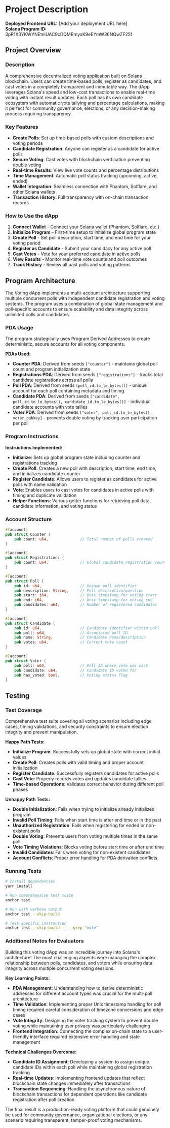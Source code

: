 
# Project Description

**Deployed Frontend URL:** [Add your deployment URL here]                                              
**Solana Program ID:** 3pR1X3YKWYNEtniUAC9cDQMBmyxK9eEYmW36NQwZF25f

## Project Overview

### Description

A comprehensive decentralized voting application built on Solana blockchain. Users can create time-based polls, register as candidates, and cast votes in a completely transparent and immutable way. The dApp leverages Solana's speed and low-cost transactions to enable real-time voting with instant result updates. Each poll has its own candidate ecosystem with automatic vote tallying and percentage calculations, making it perfect for community governance, elections, or any decision-making process requiring transparency.

### Key Features

- **Create Polls**: Set up time-based polls with custom descriptions and voting periods
- **Candidate Registration**: Anyone can register as a candidate for active polls
- **Secure Voting**: Cast votes with blockchain verification preventing double voting
- **Real-time Results**: View live vote counts and percentage distributions
- **Time Management**: Automatic poll status tracking (upcoming, active, ended)
- **Wallet Integration**: Seamless connection with Phantom, Solflare, and other Solana wallets
- **Transaction History**: Full transparency with on-chain transaction records

### How to Use the dApp

1. **Connect Wallet** - Connect your Solana wallet (Phantom, Solflare, etc.)
2. **Initialize Program** - First-time setup to initialize global program state
3. **Create Poll** - Set poll description, start time, and end time for your voting period
4. **Register as Candidate** - Submit your candidacy for any active poll
5. **Cast Votes** - Vote for your preferred candidate in active polls
6. **View Results** - Monitor real-time vote counts and poll outcomes
7. **Track History** - Review all past polls and voting patterns

## Program Architecture

The Voting dApp implements a multi-account architecture supporting multiple concurrent polls with independent candidate registration and voting systems. The program uses a combination of global state management and poll-specific accounts to ensure scalability and data integrity across unlimited polls and candidates.

### PDA Usage

The program strategically uses Program Derived Addresses to create deterministic, secure accounts for all voting components.

**PDAs Used:**
- **Counter PDA**: Derived from seeds `["counter"]` - maintains global poll count and program initialization state
- **Registrations PDA**: Derived from seeds `["registrations"]` - tracks total candidate registrations across all polls
- **Poll PDA**: Derived from seeds `[poll_id.to_le_bytes()]` - unique account for each poll containing metadata and timing
- **Candidate PDA**: Derived from seeds `["candidate", poll_id.to_le_bytes(), candidate_id.to_le_bytes()]` - individual candidate accounts with vote tallies
- **Voter PDA**: Derived from seeds `["voter", poll_id.to_le_bytes(), voter_pubkey]` - prevents double voting by tracking user participation per poll

### Program Instructions

**Instructions Implemented:**
- **Initialize**: Sets up global program state including counter and registrations tracking
- **Create Poll**: Creates a new poll with description, start time, end time, and initializes candidate counter
- **Register Candidate**: Allows users to register as candidates for active polls with name validation
- **Vote**: Enables users to cast votes for candidates in active polls with timing and duplicate validation
- **Helper Functions**: Various getter functions for retrieving poll data, candidate information, and voting status

### Account Structure

```rust
#[account]
pub struct Counter {
    pub count: u64,              // Total number of polls created
}

#[account]
pub struct Registrations {
    pub count: u64,              // Global candidate registration counter
}

#[account]
pub struct Poll {
    pub id: u64,                 // Unique poll identifier
    pub description: String,     // Poll description/question
    pub start: i64,              // Unix timestamp for voting start
    pub end: i64,                // Unix timestamp for voting end
    pub candidates: u64,         // Number of registered candidates
}

#[account]
pub struct Candidate {
    pub id: u64,                 // Candidate identifier within poll
    pub poll: u64,               // Associated poll ID
    pub name: String,            // Candidate name/description
    pub votes: u64,              // Current vote count
}

#[account]
pub struct Voter {
    pub poll: u64,               // Poll ID where vote was cast
    pub candidate: u64,          // Candidate ID voted for
    pub has_voted: bool,         // Voting status flag
}
```

## Testing

### Test Coverage

Comprehensive test suite covering all voting scenarios including edge cases, timing validations, and security constraints to ensure election integrity and prevent manipulation.

**Happy Path Tests:**
- **Initialize Program**: Successfully sets up global state with correct initial values
- **Create Poll**: Creates polls with valid timing and proper account initialization
- **Register Candidate**: Successfully registers candidates for active polls
- **Cast Vote**: Properly records votes and updates candidate tallies
- **Time-based Operations**: Validates correct behavior during different poll phases

**Unhappy Path Tests:**
- **Double Initialization**: Fails when trying to initialize already initialized program
- **Invalid Poll Timing**: Fails when start time is after end time or in the past
- **Unauthorized Registration**: Fails when registering for ended or non-existent polls
- **Double Voting**: Prevents users from voting multiple times in the same poll
- **Vote Timing Violations**: Blocks voting before start time or after end time
- **Invalid Candidates**: Fails when voting for non-existent candidates
- **Account Conflicts**: Proper error handling for PDA derivation conflicts

### Running Tests

```bash
# Install dependencies
yarn install

# Run comprehensive test suite
anchor test

# Run with verbose output
anchor test --skip-build

# Test specific instruction
anchor test --skip-build -- --grep "vote"
```

### Additional Notes for Evaluators

Building this voting dApp was an incredible journey into Solana's architecture! The most challenging aspects were managing the complex relationship between polls, candidates, and voters while ensuring data integrity across multiple concurrent voting sessions. 

**Key Learning Points:**
- **PDA Management**: Understanding how to derive deterministic addresses for different account types was crucial for the multi-poll architecture
- **Time Validation**: Implementing proper Unix timestamp handling for poll timing required careful consideration of timezone conversions and edge cases
- **Vote Integrity**: Designing the voter tracking system to prevent double voting while maintaining user privacy was particularly challenging
- **Frontend Integration**: Connecting the complex on-chain state to a user-friendly interface required extensive error handling and state management

**Technical Challenges Overcome:**
- **Candidate ID Assignment**: Developing a system to assign unique candidate IDs within each poll while maintaining global registration tracking
- **Real-time Updates**: Implementing frontend updates that reflect blockchain state changes immediately after transactions
- **Transaction Sequencing**: Handling the asynchronous nature of blockchain transactions for dependent operations like candidate registration after poll creation

The final result is a production-ready voting platform that could genuinely be used for community governance, organizational elections, or any scenario requiring transparent, tamper-proof voting mechanisms.
